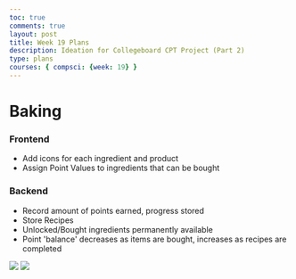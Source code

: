 ```yaml
---
toc: true
comments: true
layout: post
title: Week 19 Plans
description: Ideation for Collegeboard CPT Project (Part 2)
type: plans
courses: { compsci: {week: 19} }
---
```


# Baking
### Frontend
- Add icons for each ingredient and product
- Assign Point Values to ingredients that can be bought

### Backend
- Record amount of points earned, progress stored
- Store Recipes
- Unlocked/Bought ingredients permanently available
- Point 'balance' decreases as items are bought, increases as recipes are completed

<img src="https://cdn.discordapp.com/attachments/796087225535168512/1199053151039406183/genlayout_cptshop.png?ex=65c12444&is=65aeaf44&hm=b0210231d89526db118e2bb422d9af4c08804bd38bf81a6a7f856df84be172bc&">

<img src="https://cdn.discordapp.com/attachments/796087225535168512/1199055522427568168/image.png?ex=65c12679&is=65aeb179&hm=385c1ad92fcbc68e09953308205964b9570ae2e60d50d6c37f53ac3113b26104&">